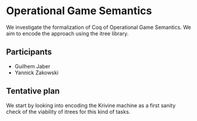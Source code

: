 # Operational Game Semantics

We investigate the formalization of Coq of Operational Game Semantics.
We aim to encode the approach using the itree library.

## Participants

  - Guilhem Jaber
  - Yannick Zakowski

## Tentative plan

We start by looking into encoding the Krivine machine as a first sanity check of the viability of itrees for this kind of tasks.

